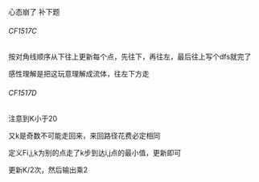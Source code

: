 心态崩了 补下题

###### CF1517C

按对角线顺序从下往上更新每个点，先往下，再往左，最后往上写个dfs就完了

感性理解是把这玩意理解成流体，往左下方走



###### CF1517D

注意到K小于20

又k是奇数不可能走回来，来回路径花费必定相同

定义Fi,j,k为别的点走了k步到达i,j点的最小值，更新即可

更新K/2次，然后输出乘2